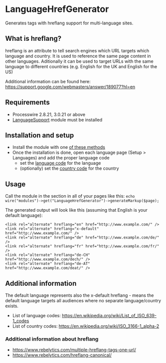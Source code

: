 # LanguageHrefGenerator

Generates <link> tags with hreflang support for multi-language sites. 

## What is hreflang?
hreflang is an attribute to tell search engines which URL targets which language and country. It is used to reference the same page content in other languages. Aditionally it can be used to target URLs with the same language to different countries (e.g. English for the UK and English for the US)

Additional information can be found here: https://support.google.com/webmasters/answer/189077?hl=en


## Requirements
* Processwire 2.8.21, 3.0.21 or above
* [LanguageSupport](https://modules.processwire.com/modules/language-support/) module must be installed


## Installation and setup
* Install the module with one [of these methods](https://modules.processwire.com/install-uninstall/)
* Once the installation is done, open each language page (Setup > Languages) and add the proper language code
  * set the [language code](https://en.wikipedia.org/wiki/List_of_ISO_639-1_codes) for the language
  * (optionally) set the [country code](https://en.wikipedia.org/wiki/ISO_3166-1_alpha-2) for the country


## Usage

Call the module in the <head> section in all of your pages like this:
`echo wire("modules")->get("LanguageHrefGenerator")->generateMarkup($page);`


The generated output will look like this (assuming that English is your default language):

    <link rel="alternate" hreflang="en" href="http://www.example.com/" />
    <link rel="alternate" hreflang="x-default" href="http://www.example.com/" />
    <link rel="alternate" hreflang="de" href="http://www.example.com/de/" />
    <link rel="alternate" hreflang="fr" href="http://www.example.com/fr/" />
    <link rel="alternate" hreflang="de-CH" href="http://www.example.com/dech/" />
    <link rel="alternate" hreflang="de-AT" href="http://www.example.com/deat/" />


## Additional information

The default language represents also the x-default hreflang - means the default language targets all audiences where no separate language/country exists.

* List of language codes: https://en.wikipedia.org/wiki/List_of_ISO_639-1_codes
* List of country codes: https://en.wikipedia.org/wiki/ISO_3166-1_alpha-2


### Additional information about hreflang
* https://www.rebelytics.com/multiple-hreflang-tags-one-url/
* https://www.rebelytics.com/hreflang-canonical/
